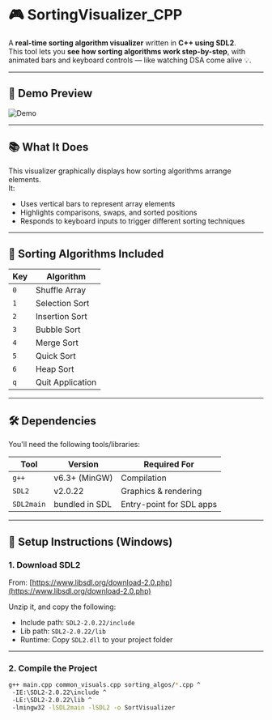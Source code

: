 # 🎮 SortingVisualizer_CPP

A **real-time sorting algorithm visualizer** written in **C++ using SDL2**.  
This tool lets you **see how sorting algorithms work step-by-step**, with animated bars and keyboard controls — like watching DSA come alive 💡.

---

## 📸 Demo Preview

![Demo](screenshots/demo.gif)

---

## 📚 What It Does

This visualizer graphically displays how sorting algorithms arrange elements.  
It:
- Uses vertical bars to represent array elements
- Highlights comparisons, swaps, and sorted positions
- Responds to keyboard inputs to trigger different sorting techniques

---

## 🧠 Sorting Algorithms Included

| Key | Algorithm        |
|-----|------------------|
| `0` | Shuffle Array    |
| `1` | Selection Sort   |
| `2` | Insertion Sort   |
| `3` | Bubble Sort      |
| `4` | Merge Sort       |
| `5` | Quick Sort       |
| `6` | Heap Sort        |
| `q` | Quit Application |

---

## 🛠 Dependencies

You'll need the following tools/libraries:

| Tool     | Version        | Required For          |
|----------|----------------|------------------------|
| `g++`    | v6.3+ (MinGW)  | Compilation            |
| `SDL2`   | v2.0.22        | Graphics & rendering   |
| `SDL2main` | bundled in SDL | Entry-point for SDL apps |

---

## 🧰 Setup Instructions (Windows)

### 1. Download SDL2
From: [https://www.libsdl.org/download-2.0.php](https://www.libsdl.org/download-2.0.php)

Unzip it, and copy the following:
- Include path: `SDL2-2.0.22/include`
- Lib path: `SDL2-2.0.22/lib`
- Runtime: Copy `SDL2.dll` to your project folder

---

### 2. Compile the Project

```bash
g++ main.cpp common_visuals.cpp sorting_algos/*.cpp ^
 -IE:\SDL2-2.0.22\include ^
 -LE:\SDL2-2.0.22\lib ^
 -lmingw32 -lSDL2main -lSDL2 -o SortVisualizer
